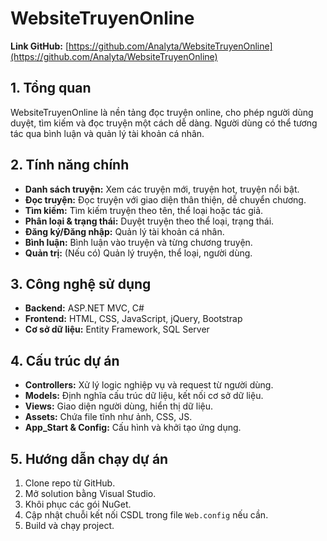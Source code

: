 # WebsiteTruyenOnline

**Link GitHub:** [https://github.com/Analyta/WebsiteTruyenOnline](https://github.com/Analyta/WebsiteTruyenOnline)

## 1. Tổng quan
WebsiteTruyenOnline là nền tảng đọc truyện online, cho phép người dùng duyệt, tìm kiếm và đọc truyện một cách dễ dàng. Người dùng có thể tương tác qua bình luận và quản lý tài khoản cá nhân.

## 2. Tính năng chính
- **Danh sách truyện:** Xem các truyện mới, truyện hot, truyện nổi bật.
- **Đọc truyện:** Đọc truyện với giao diện thân thiện, dễ chuyển chương.
- **Tìm kiếm:** Tìm kiếm truyện theo tên, thể loại hoặc tác giả.
- **Phân loại & trạng thái:** Duyệt truyện theo thể loại, trạng thái.
- **Đăng ký/Đăng nhập:** Quản lý tài khoản cá nhân.
- **Bình luận:** Bình luận vào truyện và từng chương truyện.
- **Quản trị:** (Nếu có) Quản lý truyện, thể loại, người dùng.

## 3. Công nghệ sử dụng
- **Backend:** ASP.NET MVC, C#
- **Frontend:** HTML, CSS, JavaScript, jQuery, Bootstrap
- **Cơ sở dữ liệu:** Entity Framework, SQL Server

## 4. Cấu trúc dự án
- **Controllers:** Xử lý logic nghiệp vụ và request từ người dùng.
- **Models:** Định nghĩa cấu trúc dữ liệu, kết nối cơ sở dữ liệu.
- **Views:** Giao diện người dùng, hiển thị dữ liệu.
- **Assets:** Chứa file tĩnh như ảnh, CSS, JS.
- **App_Start & Config:** Cấu hình và khởi tạo ứng dụng.

## 5. Hướng dẫn chạy dự án
1. Clone repo từ GitHub.
2. Mở solution bằng Visual Studio.
3. Khôi phục các gói NuGet.
4. Cập nhật chuỗi kết nối CSDL trong file `Web.config` nếu cần.
5. Build và chạy project.
